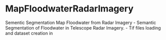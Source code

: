 # MapFloodwaterRadarImagery
Sementic Segmentation Map Floodwater from Radar Imagery
    - Semantic Segmentation of Floodwater in Telescope Radar Imagery.
    - Tif files loading and dataset creation in 
